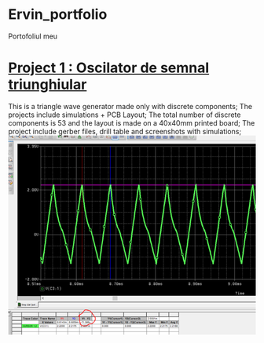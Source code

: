 # Ervin_portfolio
Portofoliul meu
# [Project 1 : Oscilator de semnal triunghiular](https://github.com/ErvinDuagi/Triangle_Wave_Generator)

This is a triangle wave generator made only with discrete components;
The projects include simulations + PCB Layout;
The total number of discrete components is 53 and the layout is made on a 40x40mm printed board;
The project include gerber files, drill table and screenshots with simulations;
![](https://github.com/ErvinDuagi/Triangle_Wave_Generator/blob/main/Oscillator/Picture1.png)

